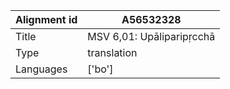 |Alignment id | A56532328
| --- | --- 
|Title | MSV 6,01: Upāliparipṛcchā 
|Type | translation
|Languages | ['bo']